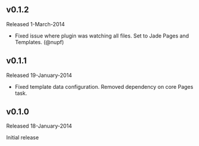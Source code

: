 ## v0.1.2
Released 1-March-2014

 - Fixed issue where plugin was watching all files. Set to Jade Pages and Templates. (@nupf)
 
## v0.1.1
Released 19-January-2014

 - Fixed template data configuration. Removed dependency on core Pages task.

## v0.1.0
Released 18-January-2014

Initial release

